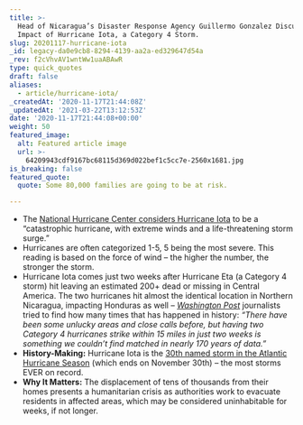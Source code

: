 ```yaml
---
title: >-
  Head of Nicaragua’s Disaster Response Agency Guillermo Gonzalez Discussing the
  Impact of Hurricane Iota, a Category 4 Storm.
slug: 20201117-hurricane-iota
_id: legacy-da0e9cb8-8294-4139-aa2a-ed329647d54a
_rev: f2cVhvAV1wntWw1uaABAwR
type: quick_quotes
draft: false
aliases:
  - article/hurricane-iota/
_createdAt: '2020-11-17T21:44:08Z'
_updatedAt: '2021-03-22T13:12:53Z'
date: '2020-11-17T21:44:08+00:00'
weight: 50
featured_image:
  alt: Featured article image
  url: >-
    64209943cdf9167bc68115d369d022bef1c5cc7e-2560x1681.jpg
is_breaking: false
featured_quote:
  quote: Some 80,000 families are going to be at risk.

---
```

* The [National Hurricane Center considers Hurricane Iota](https://www.nhc.noaa.gov/graphics_at1.shtml?start#contents) to be a “catastrophic hurricane, with extreme winds and a life-threatening storm surge.”
* Hurricanes are often categorized 1-5, 5 being the most severe. This reading is based on the force of wind – the higher the number, the stronger the storm.
* Hurricane Iota comes just two weeks after Hurricane Eta (a Category 4 storm) hit leaving an estimated 200+ dead or missing in Central America. The two hurricanes hit almost the identical location in Northern Nicaragua, impacting Honduras as well – [_Washington Post_](https://www.washingtonpost.com/weather/2020/11/17/nicaragua-eta-iota-landfalls/) journalists tried to find how many times that has happened in history: _“There have been some unlucky areas and close calls before, but having two Category 4 hurricanes strike within 15 miles in just two weeks is something we couldn’t find matched in nearly 170 years of data.”_
* **History-Making:** Hurricane Iota is the [30th named storm in the Atlantic Hurricane Season](https://www.usatoday.com/story/news/nation/2020/11/16/hurricane-iota-category-5-status-possible-central-america-landfall/6308866002/) (which ends on November 30th) – the most storms EVER on record.
* **Why It Matters:** The displacement of tens of thousands from their homes presents a humanitarian crisis as authorities work to evacuate residents in affected areas, which may be considered uninhabitable for weeks, if not longer.